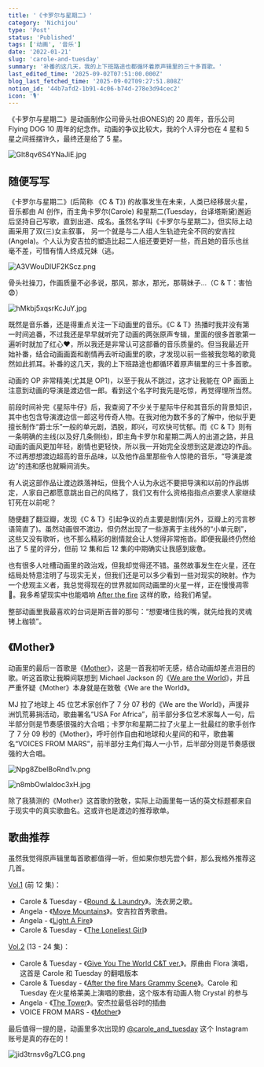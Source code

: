 ```yaml
---
title: '《卡罗尔与星期二》'
category: 'Nichijou'
type: 'Post'
status: 'Published'
tags: ['动画', '音乐']
date: '2022-01-21'
slug: 'carole-and-tuesday'
summary: '补番的这几天，我的上下班路途也都循环着原声辑里的三十多首歌。'
last_edited_time: '2025-09-02T07:51:00.000Z'
blog_last_fetched_time: '2025-09-02T09:27:51.808Z'
notion_id: '44b7afd2-1b91-4c06-b74d-278e3d94cec2'
icon: '🎙️'
---
```


《卡罗尔与星期二》是动画制作公司骨头社(BONES)的 20 周年，音乐公司 Flying DOG 10 周年的纪念作。动画的争议比较大，我的个人评分也在 4 星和 5 星之间摇摆许久，最终还是给了 5 星。

![Glt8qv6S4YNaJiE.jpg](https://cdn.sa.net/2024/03/16/Glt8qv6S4YNaJiE.jpg)

## 随便写写

《卡罗尔与星期二》(后简称 《C & T》) 的故事发生在未来，人类已经移居火星，音乐都由 AI 创作，而主角卡罗尔(Carole) 和星期二(Tuesday，台译塔斯黛)邂逅后坚持自己写歌，直到出道、成名。虽然名字叫《卡罗尔与星期二》，但实际上动画采用了双(三)女主叙事， 另一个就是与二人组人生轨迹完全不同的安吉拉(Angela)。个人认为安吉拉的塑造比起二人组还要更好一些，而且她的音乐也丝毫不差，可惜有情人终成兄妹（逃。

![A3VWouDIUF2KScz.png](https://cdn.sa.net/2024/03/16/A3VWouDIUF2KScz.png)

骨头社操刀，作画质量不必多说，那风，那水，那光，那萌妹子...（C & T：害怕😨）

![hMkbj5xqsrKcJuY.jpg](https://cdn.sa.net/2024/03/16/hMkbj5xqsrKcJuY.jpg)

既然是音乐番，还是得重点关注一下动画里的音乐。《C & T》热播时我并没有第一时间追番，不过我还是早早就听完了动画的两张原声专辑，里面的很多首歌第一遍听时就加了红心♥️，所以我还是非常认可这部番的音乐质量的。但当我最近开始补番，结合动画画面和剧情再去听动画里的歌，才发现以前一些被我忽略的歌竟然如此抓耳。补番的这几天，我的上下班路途也都循环着原声辑里的三十多首歌。

动画的 OP 非常精美(尤其是 OP1)，以至于我从不跳过，这才让我能在 OP 画面上注意到动画的导演是渡边信一郎。看到这个名字时我先是吃惊，再觉得理所当然。

前段时间补完《星际牛仔》后，我查阅了不少关于星际牛仔和其音乐的背景知识，其中也包含导演渡边信一郎这号传奇人物。在我对他为数不多的了解中，他似乎更擅长制作“爵士乐”一般的单元剧，洒脱，即兴，可欢快可忧郁。而《C & T》则有一条明确的主线(以及好几条侧线)，即主角卡罗尔和星期二两人的出道之路，并且动画的画风更加年轻，剧情也更轻快，所以我一开始完全没想到这是渡边的作品。不过再想想渡边超高的音乐品味，以及他作品里那些令人惊艳的音乐，“导演是渡边”的违和感也就瞬间消失。

有人说这部作品让渡边跌落神坛，但我个人认为永远不要把导演和以前的作品绑定，人家自己都愿意跳出自己的风格了，我们又有什么资格指指点点要求人家继续钉死在以前呢？

随便翻了翻豆瓣，发现《C & T》引起争议的点主要是剧情(另外，豆瓣上的污言秽语简直了)。虽然动画很不渡边，但仍然出现了一些游离于主线外的“小单元剧”，这些又没有歌听，也不那么精彩的剧情就会让人觉得非常拖沓。即便我最终仍然给出了 5 星的评分，但前 12 集和后 12 集的中期确实让我感到疲惫。

也有很多人吐槽动画里的政治戏，但我却觉得还不错。虽然故事发生在火星，还在结局处特意注明了与现实无关，但我们还是可以多少看到一些对现实的映射。作为一个悲观主义者，我总觉得现在的世界就如同动画里的火星一样，正在慢慢凋零🥀。我多希望现实中也能唱响 [After the fire](https://music.163.com/song?id=1399995865) 这样的歌，给我们希望。

整部动画里我最喜欢的台词是斯吉普的那句：“想要堵住我的嘴，就先给我的灵魂铐上枷锁”。

## 《Mother》

动画里的最后一首歌是《[Mother](https://music.163.com/song?id=1399995869)》，这是一首我初听无感，结合动画却差点泪目的歌。听这首歌让我瞬间联想到 Michael Jackson 的《[We are the World](https://www.youtube.com/watch?v=s3wNuru4U0I)》，并且严重怀疑《Mother》本身就是在致敬《We are the World》。

MJ 拉了地球上 45 位艺术家创作了 7 分 07 秒的《We are the World》，声援非洲饥荒募捐活动，歌曲署名“USA For Africa”，前半部分多位艺术家每人一句，后半部分则是节奏感很强的大合唱；卡罗尔和星期二拉了火星上一批最红的歌手创作了 7 分 09 秒的《Mother》，呼吁创作自由和地球和火星间的和平，歌曲署名“VOICES FROM MARS”，前半部分主角们每人一小节，后半部分则是节奏感很强的大合唱。

![Npg8ZbelBoRnd1v.png](https://cdn.sa.net/2024/03/16/Npg8ZbelBoRnd1v.png)

![n8mbOwIaldoc3xH.jpg](https://cdn.sa.net/2024/03/16/n8mbOwIaldoc3xH.jpg)

除了我猜测的《Mother》这首歌的致敬，实际上动画里每一话的英文标题都来自于现实中的真实歌曲名。这或许也是渡边的推荐歌单。

## 歌曲推荐

虽然我觉得原声辑里每首歌都值得一听，但如果你想先尝个鲜，那么我格外推荐这几首。

[Vol.1](https://music.163.com/album?id=80733862) (前 12 集)：

- Carole & Tuesday - 《[Round ＆ Laundry](https://music.163.com/song?id=1381583207)》。洗衣房之歌。
- Angela - 《[Move Mountains](https://music.163.com/song?id=1381578814)》。安吉拉首秀歌曲。
- Angela - 《[Light A Fire](https://music.163.com/song?id=1381583224)》
- Carole & Tuesday - 《[The Loneliest Girl](https://music.163.com/song?id=1381578834)》

[Vol.2](https://music.163.com/album?id=82846218) (13 - 24 集)：

- Carole & Tuesday - 《[Give You The World C&T ver.](https://music.163.com/song?id=1399996436)》。原曲由 Flora 演唱，这首是 Carole 和 Tuesday 的翻唱版本
- Carole & Tuesday - 《[After the fire Mars Grammy Scene](https://music.163.com/song?id=1399995865)》。Carole 和 Tuesday 在火星格莱美上演唱的歌曲，这个版本有动画人物 Crystal 的参与
- Angela - 《[The Tower](https://music.163.com/song?id=1399995866)》。安杰拉最低谷时的插曲
- VOICE FROM MARS - 《[Mother](https://music.163.com/song?id=1399995869)》

最后值得一提的是，动画里多次出现的 [@carole_and_tuesday](https://www.instagram.com/carole_and_tuesday/) 这个 Instagram 账号是真的存在的！

![jid3trnsv6g7LCG.png](https://cdn.sa.net/2024/03/16/jid3trnsv6g7LCG.png)

